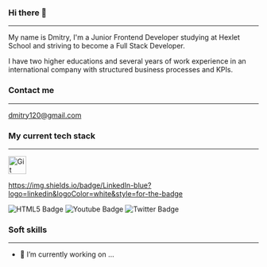 ### Hi there 👋
---
My name is Dmitry, I'm a Junior Frontend Developer studying at Hexlet School and striving to become a Full Stack Developer.

I have two higher educations and several years of work experience in an international company with structured business processes and KPIs.

### Contact me
---
dmitry120@gmail.com

### My current tech stack
---

<img src="https://raw.githubusercontent.com/danielcranney/readme-generator/main/public/icons/skills/git-colored.svg" width="36" height="36" alt="Git" />

https://img.shields.io/badge/LinkedIn-blue?logo=linkedin&logoColor=white&style=for-the-badge

<div id="badges">
  <img src="https://img.shields.io/badge/HTML5-blue?style=for-the-badge&logo=html5&logoColor=white" alt="HTML5 Badge"/>
  <img src="https://img.shields.io/badge/YouTube-red?style=for-the-badge&logo=youtube&logoColor=white" alt="Youtube Badge"/>
  <img src="https://img.shields.io/badge/Twitter-blue?style=for-the-badge&logo=twitter&logoColor=white" alt="Twitter Badge"/>
</div>

### Soft skills
---



- 🔭 I’m currently working on ...

<!--
**dmitry1210/dmitry1210** is a ✨ _special_ ✨ repository because its `README.md` (this file) appears on your GitHub profile.

Here are some ideas to get you started:

- 🔭 I’m currently working on ...
- 🌱 I’m currently learning ...
- 👯 I’m looking to collaborate on ...
- 🤔 I’m looking for help with ...
- 💬 Ask me about ...
- 📫 How to reach me: ...
- 😄 Pronouns: ...
- ⚡ Fun fact: ...
-->
